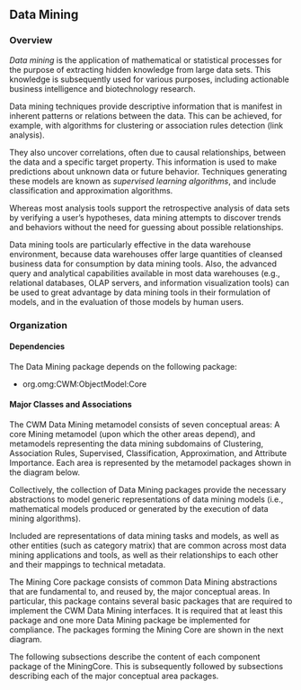 ## Data Mining
### Overview

_Data mining_ is the application of mathematical or statistical processes for the purpose
of extracting hidden knowledge from large data sets. This knowledge is subsequently
used for various purposes, including actionable business intelligence and
biotechnology research.

Data mining techniques provide descriptive information that is manifest in inherent
patterns or relations between the data. This can be achieved, for example, with
algorithms for clustering or association rules detection (link analysis).

They also uncover correlations, often due to causal relationships, between the data and
a specific target property. This information is used to make predictions about unknown
data or future behavior. Techniques generating these models are known as _supervised
learning algorithms_, and include classification and approximation algorithms.

Whereas most analysis tools support the retrospective analysis of data sets by verifying
a user’s hypotheses, data mining attempts to discover trends and behaviors without the
need for guessing about possible relationships.

Data mining tools are particularly effective in the data warehouse environment,
because data warehouses offer large quantities of cleansed business data for
consumption by data mining tools. Also, the advanced query and analytical capabilities
available in most data warehouses (e.g., relational databases, OLAP servers, and
information visualization tools) can be used to great advantage by data mining tools in
their formulation of models, and in the evaluation of those models by human users.

### Organization
#### Dependencies
The Data Mining package depends on the following package:
* org.omg:CWM:ObjectModel:Core

#### Major Classes and Associations
The CWM Data Mining metamodel consists of seven conceptual areas: A core Mining
metamodel (upon which the other areas depend), and metamodels representing the data
mining subdomains of Clustering, Association Rules, Supervised, Classification,
Approximation, and Attribute Importance. Each area is represented by the metamodel
packages shown in the diagram below.

Collectively, the collection of Data Mining packages provide the necessary abstractions
to model generic representations of data mining models (i.e., mathematical models
produced or generated by the execution of data mining algorithms).

Included are representations of data mining tasks and models, as well as other entities
(such as category matrix) that are common across most data mining applications and
tools, as well as their relationships to each other and their mappings to technical
metadata.

The Mining Core package consists of common Data Mining abstractions that are
fundamental to, and reused by, the major conceptual areas. In particular, this package
contains several basic packages that are required to implement the CWM Data Mining
interfaces. It is required that at least this package and one more Data Mining package
be implemented for compliance. The packages forming the Mining Core are shown in
the next diagram.

The following subsections describe the content of each component package of the
MiningCore. This is subsequently followed by subsections describing each of the
major conceptual area packages.
